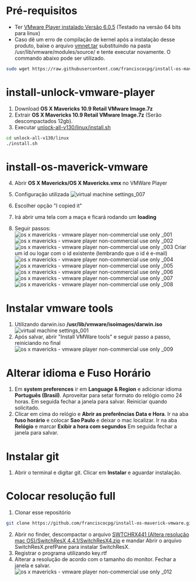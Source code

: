 # Pré-requisitos
* Ter [VMware Player instalado Versão 6.0.5](https://my.vmware.com/web/vmware/free#desktop_end_user_computing/vmware_player/6_0|PLAYER-605|product_downloads) (Testado na versão 64 bits para linux)
* Caso dê um erro de compilação de kernel após a instalação desse produto, baixe o arquivo [vmnet.tar](vmware-lib-wrapper/vmnet.tar) substituindo na pasta /usr/lib/vmware/modules/source/ e tente executar novamente. O commando abaixo pode ser utilizado.
```bash
sudo wget https://raw.githubusercontent.com/franciscocpg/install-os-maverick-vmware/master/vmware-lib-wrapper/vmnet.tar -O /usr/lib/vmware/modules/source/vmnet.tar
```

# install-unlock-vmware-player

1. Download **OS X Mavericks 10.9 Retail VMware Image.7z**
2. Extrair **OS X Mavericks 10.9 Retail VMware Image.7z** (Serão descompactados 12gb).
3. Executar [unlock-all-v130/linux/install.sh](unlock-all-v130/linux/install.sh)
```bash
cd unlock-all-v130/linux
./install.sh
```
# install-os-maverick-vmware
4. Abrir **OS X Mavericks/OS X Mavericks.vmx** no VMWare Player
4. Configuração utilizada
![virtual machine settings_007](https://cloud.githubusercontent.com/assets/3680556/8146356/164f9aca-120a-11e5-9488-1d9e93df3ec2.png)

5. Escolher opção "I copied it"
6. Irá abrir uma tela com a maça e ficará rodando um **loading**

7. Seguir passos:
![os x mavericks - vmware player non-commercial use only _001](https://cloud.githubusercontent.com/assets/3680556/8146308/0bcc4d3e-1208-11e5-9813-236326d58f09.png)
![os x mavericks - vmware player non-commercial use only _002](https://cloud.githubusercontent.com/assets/3680556/8146341/92e4ecbc-1209-11e5-80a8-a52a5658759a.png)
![os x mavericks - vmware player non-commercial use only _003](https://cloud.githubusercontent.com/assets/3680556/8146340/92e32fda-1209-11e5-9e3b-3ad55ec8b305.png)
Criar um id ou logar com o id existente (lembrando que o id é e-mail)
![os x mavericks - vmware player non-commercial use only _004](https://cloud.githubusercontent.com/assets/3680556/8146342/92e70024-1209-11e5-92ea-f4b6d1121f20.png)
![os x mavericks - vmware player non-commercial use only _005](https://cloud.githubusercontent.com/assets/3680556/8146404/f76fa242-120b-11e5-8d8f-10fba84eb837.png)
![os x mavericks - vmware player non-commercial use only _006](https://cloud.githubusercontent.com/assets/3680556/8146405/f77637d8-120b-11e5-9392-33555ef233bf.png)
![os x mavericks - vmware player non-commercial use only _007](https://cloud.githubusercontent.com/assets/3680556/8146414/74b5f5f8-120c-11e5-9346-a7a3554fcaa1.png)
![os x mavericks - vmware player non-commercial use only _008](https://cloud.githubusercontent.com/assets/3680556/8146400/c91d1d70-120b-11e5-977b-5074dd43b4e1.png)

# Instalar vmware tools
1. Utilizando darwin.iso **/usr/lib/vmware/isoimages/darwin.iso**
![virtual machine settings_001](https://cloud.githubusercontent.com/assets/3680556/8146426/1c7a2386-120d-11e5-80da-8b32258a2452.png)
2. Após salvar, abrir "Install VMWare tools" e seguir passo a passo, reiniciando no final
![os x mavericks - vmware player non-commercial use only _009](https://cloud.githubusercontent.com/assets/3680556/8146439/261a1e4a-120e-11e5-9356-62ddb17aef0d.png)

# Alterar idioma e Fuso Horário
1. Em **system preferences** ir em **Language & Region** e adicionar idioma **Português (Brasil)**. Aproveitar para setar formato do relógio como 24 horas. Em seguida fechar a janela para salvar. Reiniciar quando solicitado. 
2. Clicar em cima do relógio e **Abrir as preferências Data e Hora**. Ir na aba **fuso horário** e colocar **Sao Paulo** e deixar o mac localizar. Ir na aba **Relógio** e marcar **Exibir a hora com segundos** Em seguida fechar a janela para salvar.

# Instalar git
1. Abrir o terminal e digitar git. Clicar em **Instalar** e aguardar instalação.

# Colocar resolução full
1. Clonar esse repositório
```sh
git clone https://github.com/franciscocpg/install-os-maverick-vmware.git
```
2. Abrir no finder, descompactar o arquivo [SWTCHRX441 (Altera resolução mac OS)/SwitchResX 4.4.1/SwitchResX4.zip](https://github.com/franciscocpg/install-os-maverick-vmware/blob/master/SWTCHRX441%20(Altera%20resolu%C3%A7%C3%A3o%20mac%20OS)/SwitchResX%204.4.1/SwitchResX4.zip) e mandar Abrir o arquivo SwitchResX.prefPane para instalar SwitchResX.
3. Registrar o programa utilizando key.rtf
4. Alterar a resolução de acordo com o tamanho do monitor. Fechar a janela e salvar.
![os x mavericks - vmware player non-commercial use only _012](https://cloud.githubusercontent.com/assets/3680556/8146530/10242576-1214-11e5-8487-0723da5368e6.png)
